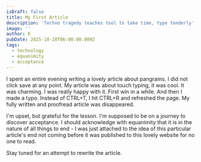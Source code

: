 ```yaml
---
isDraft: false
title: My First Article
description: 'Techno tragedy teaches tool to take time, type tenderly'
image: ''
author: K
pubDate: 2025-10-28T06:00:00.000Z
tags:
  - technology
  - equanimity
  - acceptance
---
```


I spent an entire evening writing a lovely article about pangrams. I did not click save at any point. My article was about touch typing, it was cool. It was charming. I was really happy with it. First win in a while. And then I made a typo. Instead of CTRL+T, I hit CTRL+R and refreshed the page. My fully written and proofread article was disappeared. 

I'm upset, but grateful for the lesson. I'm supposed to be on a journey to discover acceptance. I should acknowledge with equanimity that it is in the nature of all things to end - I was just attached to the idea of this particular article's end not coming before it was published to this lovely website for no one to read.

Stay tuned for an attempt to rewrite the article.
